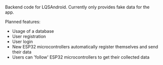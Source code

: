 Backend code for LQSAndroid.
Currently only provides fake data for the app.

Planned features:
- Usage of a database
- User registration
- User login
- New ESP32 microcontrollers automatically register themselves and send their data
- Users can 'follow' ESP32 microcontrollers to get their collected data
